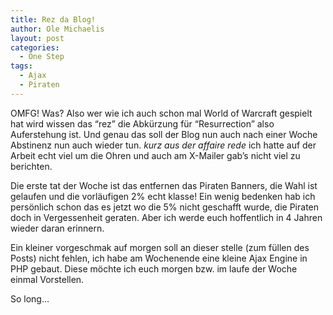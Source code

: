 ```yaml
---
title: Rez da Blog!
author: Ole Michaelis
layout: post
categories:
  - One Step
tags:
  - Ajax
  - Piraten
---
```


OMFG! Was? Also wer wie ich auch schon mal World of Warcraft gespielt hat wird wissen das “rez” die Abkürzung für “Resurrection” also Auferstehung ist. Und genau das soll der Blog nun auch nach einer Woche Abstinenz nun auch wieder tun. *kurz aus der affaire rede* ich hatte auf der Arbeit echt viel um die Ohren und auch am X-Mailer gab’s nicht viel zu berichten.

Die erste tat der Woche ist das entfernen das Piraten Banners, die Wahl ist gelaufen und die vorläufigen 2% echt klasse! Ein wenig bedenken hab ich persönlich schon das es jetzt wo die 5% nicht geschafft wurde, die Piraten doch in Vergessenheit geraten. Aber ich werde euch hoffentlich in 4 Jahren wieder daran erinnern.

Ein kleiner vorgeschmak auf morgen soll an dieser stelle (zum füllen des Posts) nicht fehlen, ich habe am Wochenende eine kleine Ajax Engine in PHP gebaut. Diese möchte ich euch morgen bzw. im laufe der Woche einmal Vorstellen.

So long…

